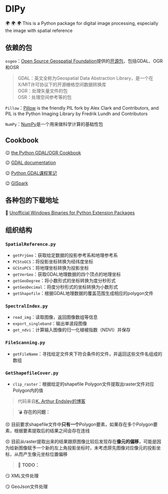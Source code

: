 # DIPy
:earth_africa: :earth_africa: :earth_africa: This is a Python package for digital image processing, especially the image with spatial reference  

## 依赖的包  

`osgeo`：[Open Source Geospatial Foundation](https://www.osgeo.org/)提供的[开源包](https://github.com/OSGeo)，包括GDAL、OGR和OSR  

   > GDAL：英文全称为Geospatial Data Abstraction Library，是一个在X/MIT许可协议下的开源栅格空间数据转换库  
   > OGR：处理矢量文件的包  
   > OSR：处理空间参考等的包 

`Pillow`：[Pillow](https://github.com/python-pillow/Pillow)  is the friendly PIL fork by Alex Clark and Contributors, and PIL is the Python Imaging Library by Fredrik Lundh and Contributors  

`NumPy`：[NumPy](https://numpy.org/)是一个用来做科学计算的基础性包  

## Cookbook  

:wink: [the Python GDAL/OGR Cookbook](https://pcjericks.github.io/py-gdalogr-cookbook/)  

:wink: [GDAL documentation](https://gdal.org/#)  

:wink: [Python GDAL课程笔记](https://www.osgeo.cn/python_gdal_utah_tutorial/index.html)  

:wink: [GISpark](https://gispark.readthedocs.io/zh_CN/latest/index.html)  


## 各种包的下载地址  

:beginner: [Unofficial Windows Binaries for Python Extension Packages](https://www.lfd.uci.edu/~gohlke/pythonlibs/)  

## 组织结构  

###  `SpatialReference.py`  

  * `getPrjGeo`：获取给定数据的投影参考系和地理参考系 
  * `PCStoGCS`：将投影坐标转换为经纬度坐标 
  * `GCStoPCS`：将地理坐标转换为投影坐标
  * `getVerGeo`：获取GDAL地理数据的四个顶点的地理坐标
  * `getGeoDegree`：将小数形式的坐标转换为度分秒形式
  * `getGeoDecimal`：将度分秒形式的坐标转换为小数形式
  * `getShapefile`：根据GDAL地理数据的覆盖范围生成相应的polygon文件
  
### `SpectralIndex.py`  

  * `read_img`：读取图像，返回图像数组等信息
  * `export_singleband`：输出单波段图像
  * `get_ndvi`：计算输入图像的归一化植被指数（NDVI）并保存
  
### `FileScanning.py`  

  * `getFileName`：寻找给定文件夹下符合条件的文件，并返回这些文件名组成的数组

### `GetShapefileCover.py`  

  * `clip_raster`：根据给定的shapefile Polygon文件提取出raster文件对应Polygon内的值  
  > 代码来自[K. Arthur Endsley的博客](http://karthur.org/2015/clipping-rasters-in-python.html)
  
> :bomb: **存在的问题：**  

  :persevere: 目前要求shapefile文件中**只有一个**Polygon要素，如果存在多个Polygon要素，根据要素提取后的结果之间会存在连线  
  
  :persevere: 目前从raster提取出来的结果跟原图像比较后发现存在**像元的偏移**，可能是因为给新图像赋予一个新的左上角投影坐标时，未考虑原先图像对应像元的投影坐标，从而产生像元坐标位置偏移
  
> :bookmark: **TODO：**  

:smirk: XML文件处理  

:smirk: GeoJson文件处理

